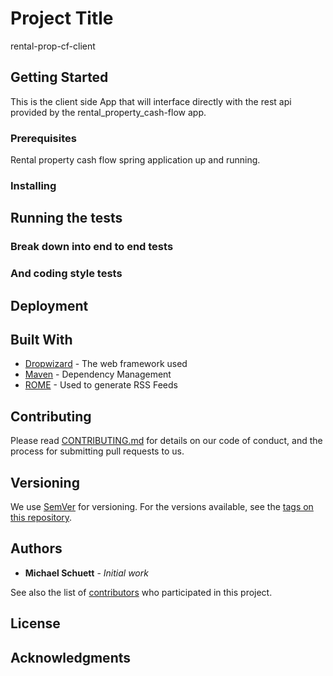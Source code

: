 # Project Title

rental-prop-cf-client

## Getting Started

This is the client side App that will interface directly with the rest api provided by the rental_property_cash-flow app.

### Prerequisites

Rental property cash flow spring application up and running.

### Installing

## Running the tests

### Break down into end to end tests

### And coding style tests

## Deployment

## Built With

* [Dropwizard](http://www.dropwizard.io/1.0.2/docs/) - The web framework used
* [Maven](https://maven.apache.org/) - Dependency Management
* [ROME](https://rometools.github.io/rome/) - Used to generate RSS Feeds

## Contributing

Please read [CONTRIBUTING.md](https://gist.github.com/PurpleBooth/b24679402957c63ec426) for details on our code of conduct, and the process for submitting pull requests to us.

## Versioning

We use [SemVer](http://semver.org/) for versioning. For the versions available, see the [tags on this repository](https://github.com/your/project/tags). 

## Authors

* **Michael Schuett** - *Initial work* 

See also the list of [contributors](https://github.com/your/project/contributors) who participated in this project.

## License

## Acknowledgments


